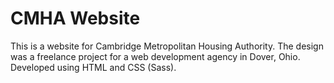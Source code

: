# CMHA Website
This is a website for Cambridge Metropolitan Housing Authority.
The design was a freelance project for a web development agency in Dover, Ohio. Developed using HTML and CSS (Sass).
